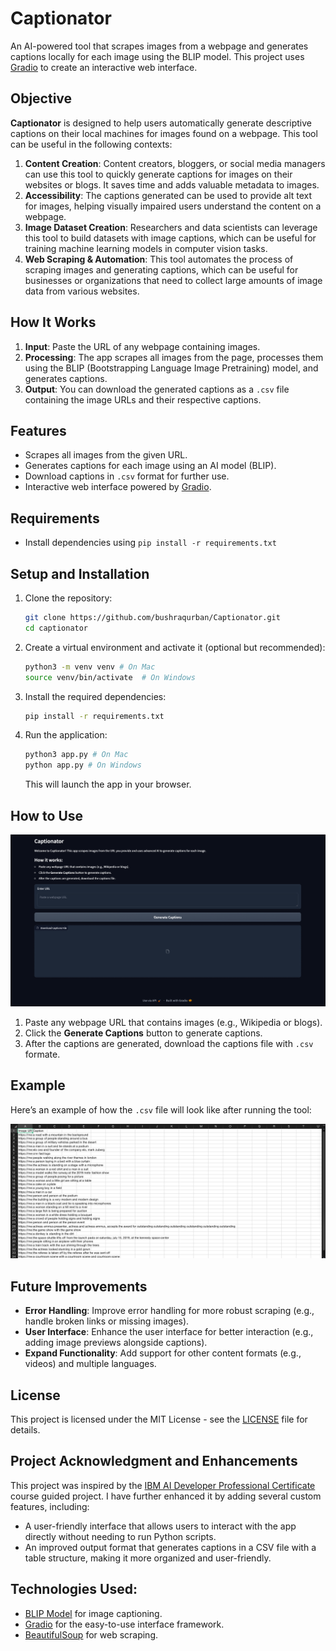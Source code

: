 
# Captionator

An AI-powered tool that scrapes images from a webpage and generates captions locally for each image using the BLIP model. This project uses [Gradio](https://gradio.app/) to create an interactive web interface.

## Objective

**Captionator** is designed to help users automatically generate descriptive captions on their local machines for images found on a webpage. This tool can be useful in the following contexts: 
1. **Content Creation**: Content creators, bloggers, or social media managers can use this tool to quickly generate captions for images on their websites or blogs. It saves time and adds valuable metadata to images. 
2. **Accessibility**: The captions generated can be used to provide alt text for images, helping visually impaired users understand the content on a webpage. 
3. **Image Dataset Creation**: Researchers and data scientists can leverage this tool to build datasets with image captions, which can be useful for training machine learning models in computer vision tasks. 
4. **Web Scraping & Automation**: This tool automates the process of scraping images and generating captions, which can be useful for businesses or organizations that need to collect large amounts of image data from various websites.

## How It Works

1. **Input**: Paste the URL of any webpage containing images.
2. **Processing**: The app scrapes all images from the page, processes them using the BLIP (Bootstrapping Language Image Pretraining) model, and generates captions.
3. **Output**: You can download the generated captions as a `.csv` file containing the image URLs and their respective captions.

## Features

- Scrapes all images from the given URL.
- Generates captions for each image using an AI model (BLIP).
- Download captions in `.csv` format for further use.
- Interactive web interface powered by [Gradio](https://gradio.app/).

## Requirements

- Install dependencies using `pip install -r requirements.txt`

## Setup and Installation

1. Clone the repository:

    ```bash
    git clone https://github.com/bushraqurban/Captionator.git
    cd captionator
    ```

2. Create a virtual environment and activate it (optional but recommended):

    ```bash
    python3 -m venv venv # On Mac 
    source venv/bin/activate  # On Windows
    ```

3. Install the required dependencies:

    ```bash
    pip install -r requirements.txt
    ```

4. Run the application:

    ```bash
    python3 app.py # On Mac
    python app.py # On Windows
    ```

    This will launch the app in your browser.

## How to Use

![Gradio Interface](assets/ui-screenshot.png)

 1. Paste any webpage URL that contains images (e.g., Wikipedia or
    blogs).
 2. Click the **Generate Captions** button to generate captions.
 3. After the captions are generated, download the captions file with `.csv` formate.

## Example

Here’s an example of how the `.csv` file will look like after running the tool:

![Example CSV Output](assets/output-screenshot.png)


## Future Improvements

- **Error Handling**: Improve error handling for more robust scraping (e.g., handle broken links or missing images).
- **User Interface**: Enhance the user interface for better interaction (e.g., adding image previews alongside captions).
- **Expand Functionality**: Add support for other content formats (e.g., videos) and multiple languages.

## License

This project is licensed under the MIT License - see the [LICENSE](LICENSE) file for details.

## Project Acknowledgment and Enhancements

This project was inspired by the [IBM AI Developer Professional Certificate](https://www.coursera.org/professional-certificates/applied-artifical-intelligence-ibm-watson-ai) course guided project. I have further enhanced it by adding several custom features, including:

- A user-friendly interface that allows users to interact with the app directly without needing to run Python scripts.
- An improved output format that generates captions in a CSV file with a table structure, making it more organized and user-friendly.

## Technologies Used:
- [BLIP Model](https://github.com/huggingface/transformers) for image captioning.
- [Gradio](https://gradio.app/) for the easy-to-use interface framework.
- [BeautifulSoup](https://www.crummy.com/software/BeautifulSoup/bs4/doc/) for web scraping.
